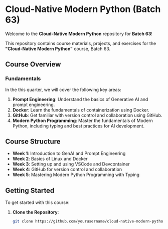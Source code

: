 # Cloud-Native Modern Python (Batch 63)

Welcome to the **Cloud-Native Modern Python** repository for **Batch 63**!

This repository contains course materials, projects, and exercises for the **"Cloud-Native Modern Python"** course, Batch 63.

## Course Overview

### Fundamentals

In the this quarter, we will cover the following key areas:

1. **Prompt Engineering**: Understand the basics of Generative AI and prompt engineering.
2. **Docker**: Learn the fundamentals of containerization using Docker.
3. **GitHub**: Get familiar with version control and collaboration using GitHub.
4. **Modern Python Programming**: Master the fundamentals of Modern Python, including typing and best practices for AI development.

## Course Structure

- **Week 1**: Introduction to GenAI and Prompt Engineering
- **Week 2**: Basics of Linux and Docker
- **Week 3**: Setting up and using VSCode and Devcontainer
- **Week 4**: GitHub for version control and collaboration
- **Week 5**: Mastering Modern Python Programming with Typing

## Getting Started

To get started with this course:

1. **Clone the Repository**:
   ```bash
   git clone https://github.com/yourusername/cloud-native-modern-python-batch63.git
